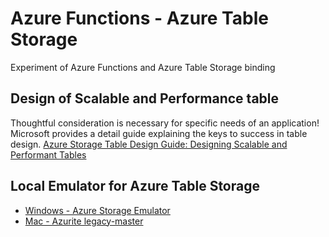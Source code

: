 ﻿# Azure Functions - Azure Table Storage
Experiment of Azure Functions and Azure Table Storage binding


## Design of Scalable and Performance table
Thoughtful consideration is necessary for specific needs of an application! Microsoft provides a detail guide explaining the keys to success in table design.
[Azure Storage Table Design Guide: Designing Scalable and Performant Tables]


## Local Emulator for Azure Table Storage
- [Windows - Azure Storage Emulator]
- [Mac - Azurite legacy-master]


[Windows - Azure Storage Emulator]: https://docs.microsoft.com/en-us/azure/storage/common/storage-use-azurite?toc=%2fazure%2fstorage%2fblobs%2ftoc.json
[Mac - Azurite legacy-master]: https://github.com/Azure/Azurite/tree/legacy-master
[Azure Storage Table Design Guide: Designing Scalable and Performant Tables]: https://docs.microsoft.com/en-us/azure/cosmos-db/table-storage-design-guide